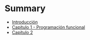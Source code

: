 # Summary

* [Introducción](intro.md)
* [Capítulo 1 - Programación funcional](capitulo1.md)
* [Capítulo 2](capitulo2.md)
